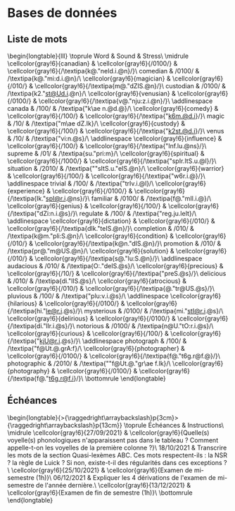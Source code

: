 
 
# Bases de données



##  Liste de mots 


\begin{longtable}{lll}
\toprule
Word & Sound & Stress\\
\midrule
\cellcolor{gray!6}{canadian} & \cellcolor{gray!6}{/0100/} & \cellcolor{gray!6}{/\textipa{k@."neId.i.@n}/}\\
comedian & /0100/ & /\textipa{k@."mi:d.i.@n}/\\
\cellcolor{gray!6}{magician} & \cellcolor{gray!6}{/010/} & \cellcolor{gray!6}{/\textipa{m@."dZIS.@n}/}\\
custodian & /0100/ & /\textipa{k2."st@Ud.i.@n}/\\
\cellcolor{gray!6}{venusian} & \cellcolor{gray!6}{/0100/} & \cellcolor{gray!6}{/\textipa{v@."nju:z.i.@n}/}\\
\addlinespace
canada & /100/ & /\textipa{"k\ae n.@d.@}/\\
\cellcolor{gray!6}{comedy} & \cellcolor{gray!6}{/100/} & \cellcolor{gray!6}{/\textipa{"k6m.@d.i}/}\\
magic & /10/ & /\textipa{"m\ae dZ.Ik}/\\
\cellcolor{gray!6}{custody} & \cellcolor{gray!6}{/100/} & \cellcolor{gray!6}{/\textipa{"k2st.@d.i}/}\\
venus & /10/ & /\textipa{"vi:n.@s}/\\
\addlinespace
\cellcolor{gray!6}{influence} & \cellcolor{gray!6}{/100/} & \cellcolor{gray!6}{/\textipa{"Inf.lu.@ns}/}\\
supreme & /01/ & /\textipa{su."pri:m}/\\
\cellcolor{gray!6}{spiritual} & \cellcolor{gray!6}{/1000/} & \cellcolor{gray!6}{/\textipa{"spIr.ItS.u.@l}/}\\
situation & /2010/ & /\textipa{""sItS.u."eIS.@n}/\\
\cellcolor{gray!6}{warrior} & \cellcolor{gray!6}{/100/} & \cellcolor{gray!6}{/\textipa{"w6r.i.@}/}\\
\addlinespace
trivial & /100/ & /\textipa{"trIv.i.@l}/\\
\cellcolor{gray!6}{experience} & \cellcolor{gray!6}{/0100/} & \cellcolor{gray!6}{/\textipa{Ik."spI@r.i.@ns}/}\\
familiar & /0100/ & /\textipa{f@."mIl.i.@}/\\
\cellcolor{gray!6}{genius} & \cellcolor{gray!6}{/100/} & \cellcolor{gray!6}{/\textipa{"dZi:n.i.@s}/}\\
regulate & /100/ & /\textipa{"reg.ju.leIt}/\\
\addlinespace
\cellcolor{gray!6}{dictation} & \cellcolor{gray!6}{/010/} & \cellcolor{gray!6}{/\textipa{dIk."teIS.@n}/}\\
completion & /010/ & /\textipa{k@m."pli:S.@n}/\\
\cellcolor{gray!6}{condition} & \cellcolor{gray!6}{/010/} & \cellcolor{gray!6}{/\textipa{k@n."dIS.@n}/}\\
promotion & /010/ & /\textipa{pr@."m@US.@n}/\\
\cellcolor{gray!6}{solution} & \cellcolor{gray!6}{/010/} & \cellcolor{gray!6}{/\textipa{s@."lu:S.@n}/}\\
\addlinespace
audacious & /010/ & /\textipa{O:."deIS.@s}/\\
\cellcolor{gray!6}{precious} & \cellcolor{gray!6}{/10/} & \cellcolor{gray!6}{/\textipa{"preS.@s}/}\\
delicious & /010/ & /\textipa{di."lIS.@s}/\\
\cellcolor{gray!6}{atrocious} & \cellcolor{gray!6}{/010/} & \cellcolor{gray!6}{/\textipa{@."tr@US.@s}/}\\
pluvious & /100/ & /\textipa{"plu:v.i.@s}/\\
\addlinespace
\cellcolor{gray!6}{hilarious} & \cellcolor{gray!6}{/0100/} & \cellcolor{gray!6}{/\textipa{hi."le@r.i.@s}/}\\
mysterious & /0100/ & /\textipa{mi."stI@r.i.@s}/\\
\cellcolor{gray!6}{delirious} & \cellcolor{gray!6}{/0100/} & \cellcolor{gray!6}{/\textipa{di."lIr.i.@s}/}\\
notorious & /0100/ & /\textipa{n@U."tO:r.i.@s}/\\
\cellcolor{gray!6}{curious} & \cellcolor{gray!6}{/100/} & \cellcolor{gray!6}{/\textipa{"kjU@r.i.@s}/}\\
\addlinespace
photograph & /100/ & /\textipa{"f@Ut.@.grA:f}/\\
\cellcolor{gray!6}{photographer} & \cellcolor{gray!6}{/0100/} & \cellcolor{gray!6}{/\textipa{f@."t6g.r@f.@}/}\\
photographic & /2010/ & /\textipa{""f@Ut.@."gr\ae f.Ik}/\\
\cellcolor{gray!6}{photography} & \cellcolor{gray!6}{/0100/} & \cellcolor{gray!6}{/\textipa{f@."t6g.r@f.i}/}\\
\bottomrule
\end{longtable}



##  Échéances 


\begin{longtable}{>{\raggedright\arraybackslash}p{3cm}>{\raggedright\arraybackslash}p{13cm}}
\toprule
Échéances & Instructions\\
\midrule
\cellcolor{gray!6}{27/09/2021} & \cellcolor{gray!6}{Quelle(s) voyelle(s) phonologiques n'apparaissent pas dans le tableau ? Comment appelle-t-on les voyelles de la première colonne ?}\\
18/10/2021 & Transcrire les mots de la section Quasi-lexèmes ABC. Ces mots respectent-ils : la NSR ? la règle de Luick ? Si non, existe-t-il des régularités dans ces exceptions ?\\
\cellcolor{gray!6}{25/10/2021} & \cellcolor{gray!6}{Examen de mi-semestre (1h)}\\
06/12/2021 & Expliquer les 4 dérivations de l'examen de mi-semestre de l'année dernière.\\
\cellcolor{gray!6}{13/12/2021} & \cellcolor{gray!6}{Examen de fin de semestre (1h)}\\
\bottomrule
\end{longtable}




